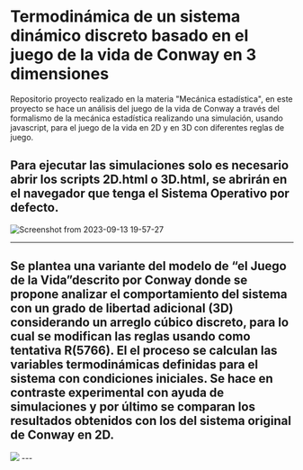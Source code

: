 # Termodinámica de un sistema dinámico discreto basado en el juego de la vida de Conway en 3 dimensiones
Repositorio proyecto realizado en la materia "Mecánica estadística", en este proyecto se hace un análisis del juego de la vida de Conway a través del formalismo de la mecánica estadística realizando una simulación, usando javascript, para el juego de la vida en 2D y en 3D con diferentes reglas de juego. 

**Para ejecutar las simulaciones solo es necesario abrir los scripts 2D.html o 3D.html, se abrirán en el navegador que tenga el Sistema Operativo por defecto.**
---

![Screenshot from 2023-09-13 19-57-27](https://github.com/Jh0mpis/Termodin-mica-de-un-sistema-din-mico-discreto-basado-en-el-juego-de-la-vida-de-Conway/assets/69327674/0161d7e3-d019-4cca-ba38-c5c2eba9069c)

---
Se plantea una variante del modelo de “el Juego de la Vida”descrito por Conway donde se propone analizar el comportamiento del sistema con un grado de libertad adicional (3D) considerando un arreglo cúbico discreto, para lo cual se modifican las reglas usando como tentativa R(5766). El el proceso se calculan las variables termodinámicas definidas para el sistema con condiciones iniciales. Se hace en contraste experimental con ayuda de simulaciones y por último se comparan los resultados obtenidos con los del sistema original de Conway en 2D.
---
<img src = "https://lh3.googleusercontent.com/iZwB2p3rX7D7h-4QWSmKXy-_4FBRVCB8A8vrGwQduZzqfU-1ZMewoumgw3HOTiOsrN3Ax_vnOuUGRFnWuIbGoOWpAnpCoxGqvxg"/>
---
